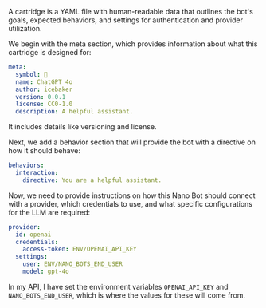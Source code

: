 A cartridge is a YAML file with human-readable data that outlines the bot's goals, expected behaviors, and settings for authentication and provider utilization.

We begin with the meta section, which provides information about what this cartridge is designed for:

```yaml
meta:
  symbol: 🤖
  name: ChatGPT 4o
  author: icebaker
  version: 0.0.1
  license: CC0-1.0
  description: A helpful assistant.
```

It includes details like versioning and license.

Next, we add a behavior section that will provide the bot with a directive on how it should behave:

```yaml
behaviors:
  interaction:
    directive: You are a helpful assistant.
```

Now, we need to provide instructions on how this Nano Bot should connect with a provider, which credentials to use, and what specific configurations for the LLM are required:

```yaml
provider:
  id: openai
  credentials:
    access-token: ENV/OPENAI_API_KEY
  settings:
    user: ENV/NANO_BOTS_END_USER
    model: gpt-4o
```

In my API, I have set the environment variables `OPENAI_API_KEY` and `NANO_BOTS_END_USER`, which is where the values for these will come from.

